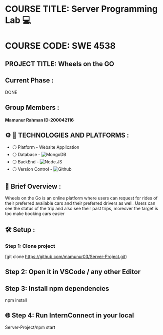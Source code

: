 # COURSE TITLE: Server Programming Lab :computer:

# COURSE CODE: SWE 4538

## PROJECT TITLE: Wheels on the GO

## Current Phase :

DONE

## Group Members :

#### Mamunur Rahman ID-200042116

## :gear: :wrench: TECHNOLOGIES AND PLATFORMS :

- :white_circle: Platform - Website Application
- :white_circle: Database - ![MongoDB](https://img.shields.io/badge/MongoDB-4EA94B?style=for-the-badge&logo=mongodb&logoColor=white)
- :white_circle: BackEnd - ![Node.JS](https://img.shields.io/badge/Node.js-43853D?style=for-the-badge&logo=node.js&logoColor=white)
- :white_circle: Version Control - ![Github](https://img.shields.io/badge/GitHub-108000?style=for-the-badge&logo=github&logoColor=white)

## :ear_of_rice: Brief Overview :

Wheels on the Go is an online platform where users can request for rides of their preferred available cars and their preferred drivers as well. Users can see the status of the trip and also see their past trips, moreover the target is too make booking cars easier

## :hammer_and_wrench: Setup :

### Step 1: Clone project

[git clone https://github.com/mamunur03/Server-Project.git)

## Step 2: Open it in VSCode / any other Editor

## Step 3: Install npm dependencies

npm install

## :globe_with_meridians: Step 4: Run InternConnect in your local

Server-Project/npm start
